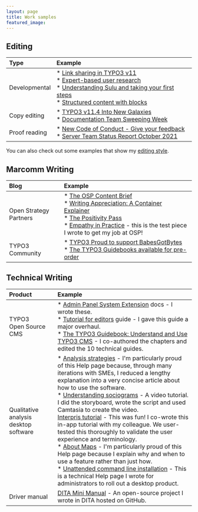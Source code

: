 ```yaml
---
layout: page
title: Work samples
featured_image: 
---
```



## Editing

| Type   |      Example      |
|:----------|:-------------|
| Developmental | * [Link sharing in TYPO3 v11](https://b13.com/blog/link-sharing-in-typo3-v11)<br />* [Expert-based user research](https://b13.com/blog/expert-based-user-research)<br />* [Understanding Sulu and taking your first steps](https://sulu.io/guides/understanding-sulu-and-taking-your-first-steps)<br />* [Structured content with blocks](https://sulu.io/guides/structured-content-with-blocks)|
| Copy editing | * [TYPO3 v11.4 Into New Galaxies](https://typo3.org/article/typo3-version-114-into-new-galaxies)<br />* [Documentation Team Sweeping Week](https://typo3.org/article/documentation-team-sweeping-week)|
| Proof reading | * [New Code of Conduct - Give your feedback](https://typo3.org/article/new-code-of-conduct-give-your-feedback) <br />* [Server Team Status Report October 2021](https://typo3.org/article/server-team-status-report-october-2021) |

You can also check out some examples that show my [editing style](https://flicstar.com/style).

## Marcomm Writing

| Blog   |      Example      |
|:----------|:-------------|
| Open Strategy Partners | * [The OSP Content Brief](https://openstrategypartners.com/the-content-brief)<br />* [Writing Appreciation: A Container Explainer](https://openstrategypartners.com/writing-appreciation-a-container-explainer)<br />* [The Positivity Pass](https://openstrategypartners.com/the-positivity-pass)<br />* [Empathy in Practice](https://openstrategypartners.com/empathy-in-practice) - this is the test piece I wrote to get my job at OSP! |
| TYPO3 Community | * [TYPO3 Proud to support BabesGotBytes](https://typo3.org/article/typo3-proud-to-support-babesgotbytes)<br />* [The TYPO3 Guidebooks available for pre-order](https://typo3.org/article/the-typo3-guidebook-is-available-for-pre-order) |

## Technical Writing

| Product   |      Example      |
|:----------|:-------------|
| TYPO3<br />Open Source<br />CMS | * [Admin Panel System Extension](https://docs.typo3.org/c/typo3/cms-adminpanel/main/en-us/) docs - I wrote these. <br />* [Tutorial for editors](https://docs.typo3.org/m/typo3/tutorial-editors/main/en-us/About.html) guide - I gave this guide a major overhaul. <br />* [The TYPO3 Guidebook: Understand and Use TYPO3 CMS](https://www.amazon.com.au/TYPO3-Guidebook-Understand-Use-CMS/dp/1484265246) - I co-authored the chapters and edited the 10 technical guides. |
| Qualitative analysis desktop software | * [Analysis strategies](https://help-in.qsrinternational.com/1-help/Content/analyze/analysis-strategies.htm) - I'm particularly proud of this Help page because, through many iterations with SMEs, I reduced a lengthy explanation into a very concise article about how to use the software. <br />* [Understanding sociograms](https://youtu.be/wwyXC6lDK98) - A video tutorial. I did the storyboard, wrote the script and used Camtasia to create the video.<br /> [Interpris tutorial](https://help-in.qsrinternational.com/1/slideshow/slideshow/Default.htm) - This was fun! I co-wrote this in-app tutorial with my colleague. We user-tested this thoroughly to validate the user experience and terminology.<br />* [About Maps](http://help-nv11.qsrinternational.com/desktop/concepts/About_maps.htm) - I'm particularly proud of this Help page because I explain why and when to use a feature rather than just how. <br />* [Unattended command line installation](http://techcenter.qsrinternational.com/desktop/nv11/nv11_unattended_command_line_installation.htm) - This is a technical Help page I wrote for administrators to roll out a desktop product. |
| Driver manual | [DITA Mini Manual](https://github.com/flicstar/DITA-Mini-Manual) - An open-source project I wrote in DITA hosted on GitHub. |
